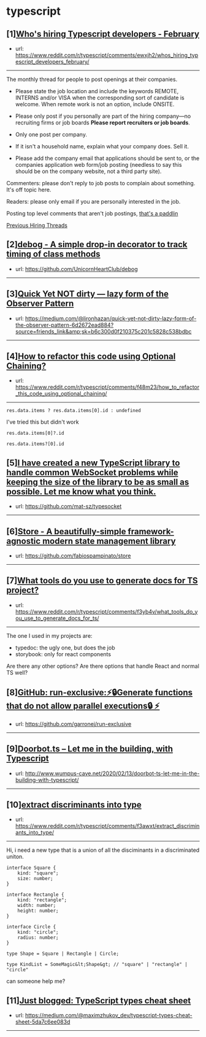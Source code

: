 # typescript
## [1][Who's hiring Typescript developers - February](https://www.reddit.com/r/typescript/comments/ewxjh2/whos_hiring_typescript_developers_february/)
- url: https://www.reddit.com/r/typescript/comments/ewxjh2/whos_hiring_typescript_developers_february/
---
The monthly thread for people to post openings at their companies.

* Please state the job location and include the keywords REMOTE, INTERNS and/or VISA when the corresponding sort of candidate is welcome. When remote work is not an option, include ONSITE.

* Please only post if you personally are part of the hiring company—no recruiting firms or job boards **Please report recruiters or job boards**. 

* Only one post per company. 

* If it isn't a household name, explain what your company does. Sell it.

* Please add the company email that applications should be sent to, or the companies application web form/job posting (needless to say this should be on the company website, not a third party site).


Commenters: please don't reply to job posts to complain about something. It's off topic here.

Readers: please only email if you are personally interested in the job. 

Posting top level comments that aren't job postings, [that's a paddlin](https://i.imgur.com/FxMKfnY.jpg)

[Previous Hiring Threads](https://www.reddit.com/r/typescript/search?sort=new&amp;restrict_sr=on&amp;q=flair%3AMonthly%2BHiring%2BThread)
## [2][debog - A simple drop-in decorator to track timing of class methods](https://www.reddit.com/r/typescript/comments/f4j7i2/debog_a_simple_dropin_decorator_to_track_timing/)
- url: https://github.com/UnicornHeartClub/debog
---

## [3][Quick Yet NOT dirty — lazy form of the Observer Pattern](https://www.reddit.com/r/typescript/comments/f4he51/quick_yet_not_dirty_lazy_form_of_the_observer/)
- url: https://medium.com/@lironhazan/quick-yet-not-dirty-lazy-form-of-the-observer-pattern-6d2672ead884?source=friends_link&amp;sk=b6c300d0f210375c201c5828c538bdbc
---

## [4][How to refactor this code using Optional Chaining?](https://www.reddit.com/r/typescript/comments/f48m23/how_to_refactor_this_code_using_optional_chaining/)
- url: https://www.reddit.com/r/typescript/comments/f48m23/how_to_refactor_this_code_using_optional_chaining/
---
`res.data.items ? res.data.items[0].id : undefined`

I've tried this but didn't work

`res.data.items[0]?.id`

`res.data.items?[0].id`
## [5][I have created a new TypeScript library to handle common WebSocket problems while keeping the size of the library to be as small as possible. Let me know what you think.](https://www.reddit.com/r/typescript/comments/f3svfg/i_have_created_a_new_typescript_library_to_handle/)
- url: https://github.com/mat-sz/typesocket
---

## [6][Store - A beautifully-simple framework-agnostic modern state management library](https://www.reddit.com/r/typescript/comments/f3vsz9/store_a_beautifullysimple_frameworkagnostic/)
- url: https://github.com/fabiospampinato/store
---

## [7][What tools do you use to generate docs for TS project?](https://www.reddit.com/r/typescript/comments/f3yb4v/what_tools_do_you_use_to_generate_docs_for_ts/)
- url: https://www.reddit.com/r/typescript/comments/f3yb4v/what_tools_do_you_use_to_generate_docs_for_ts/
---
The one I used in my projects are:
- typedoc: the ugly one, but does the job
- storybook: only for react components 

Are there any other options? Are there options that handle React and normal TS well?
## [8][GitHub: run-exclusive:⚡🔒Generate functions that do not allow parallel executions🔒 ⚡](https://www.reddit.com/r/typescript/comments/f3wakk/github_runexclusivegenerate_functions_that_do_not/)
- url: https://github.com/garronej/run-exclusive
---

## [9][Doorbot.ts – Let me in the building, with Typescript](https://www.reddit.com/r/typescript/comments/f3hggg/doorbotts_let_me_in_the_building_with_typescript/)
- url: http://www.wumpus-cave.net/2020/02/13/doorbot-ts-let-me-in-the-building-with-typescript/
---

## [10][extract discriminants into type](https://www.reddit.com/r/typescript/comments/f3awxt/extract_discriminants_into_type/)
- url: https://www.reddit.com/r/typescript/comments/f3awxt/extract_discriminants_into_type/
---
Hi, i need a new type that is a union of all the disciminants in a discriminated uniton.

    interface Square {
        kind: "square";
        size: number;
    }
    
    interface Rectangle {
        kind: "rectangle";
        width: number;
        height: number;
    }
    
    interface Circle {
        kind: "circle";
        radius: number;
    }
    
    type Shape = Square | Rectangle | Circle;
    
    type KindList = SomeMagic&lt;Shape&gt; // "square" | "rectangle" | "circle"

can someone help me?
## [11][Just blogged: TypeScript types cheat sheet](https://www.reddit.com/r/typescript/comments/f33on2/just_blogged_typescript_types_cheat_sheet/)
- url: https://medium.com/@maximzhukov_dev/typescript-types-cheat-sheet-5da7c6ee083d
---

